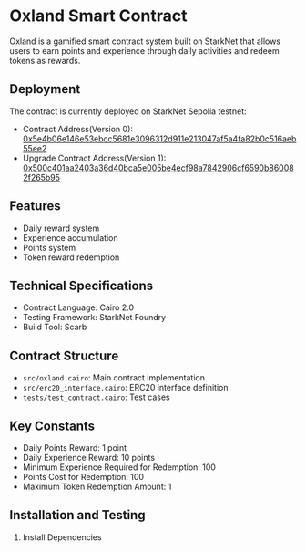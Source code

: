 # Oxland Smart Contract

Oxland is a gamified smart contract system built on StarkNet that allows users to earn points and experience through daily activities and redeem tokens as rewards.

## Deployment

The contract is currently deployed on StarkNet Sepolia testnet:

- Contract Address(Version 0): [0x5e4b06e146e53ebcc5681e3096312d911e213047af5a4fa82b0c516aeb55ee2](https://sepolia.starkscan.co/contract/0x5e4b06e146e53ebcc5681e3096312d911e213047af5a4fa82b0c516aeb55ee2)
- Upgrade Contract Address(Version 1): [0x500c401aa2403a36d40bca5e005be4ecf98a7842906cf6590b860082f265b95](https://sepolia.starkscan.co/contract/0x500c401aa2403a36d40bca5e005be4ecf98a7842906cf6590b860082f265b95)

## Features

- Daily reward system
- Experience accumulation
- Points system
- Token reward redemption

## Technical Specifications

- Contract Language: Cairo 2.0
- Testing Framework: StarkNet Foundry
- Build Tool: Scarb

## Contract Structure

- `src/oxland.cairo`: Main contract implementation
- `src/erc20_interface.cairo`: ERC20 interface definition
- `tests/test_contract.cairo`: Test cases

## Key Constants

- Daily Points Reward: 1 point
- Daily Experience Reward: 10 points
- Minimum Experience Required for Redemption: 100
- Points Cost for Redemption: 100
- Maximum Token Redemption Amount: 1

## Installation and Testing

1. Install Dependencies
